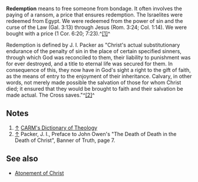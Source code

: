 **Redemption** means to free someone from bondage. It often
involves the paying of a ransom, a price that ensures redemption.
The Israelites were redeemed from Egypt. We were redeemed from the
power of sin and the curse of the Law (Gal. 3:13) through Jesus
(Rom. 3:24; Col. 1:14). We were bought with a price (1 Cor. 6:20;
7:23).^[[1]](#note-0)^

Redemption is defined by J. I. Packer as "Christ's actual
substitutionary endurance of the penalty of sin in the place of
certain specified sinners, through which God was reconciled to
them, their liability to punishment was for ever destroyed, and a
title to eternal life was secured for them. In consequence of this,
they now have in God's sight a right to the gift of faith, as the
means of entry to the enjoyment of their inheritance. Calvary, in
other words, not merely made possible the salvation of those for
whom Christ died; it ensured that they would be brought to faith
and their salvation be made actual. The Cross
saves."^[[2]](#note-1)^




## Notes

1.  [↑](#ref-0)
    [CARM's Dictionary of Theology](http://www.carm.org/dictionary/dic_p-r.htm#_1_145)
2.  [↑](#ref-1) Packer, J. I., Preface to John Owen's "The Death of
    Death in the Death of Christ", Banner of Truth, page 7.

## See also

-   [Atonement of Christ](Atonement_of_Christ "Atonement of Christ")



